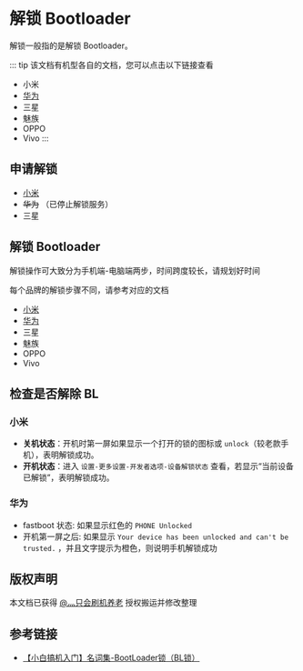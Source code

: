 # 解锁 Bootloader

解锁一般指的是解锁 Bootloader。

::: tip
该文档有机型各自的文档，您可以点击以下链接查看

* 小米
* [华为](unlock/huawei.md)
* 三星
* 魅族
* OPPO
* Vivo
:::

## 申请解锁

* [小米](https://www.miui.com/unlock/index.html)
* ~~华为~~ （已停止解锁服务）
* 三星

## 解锁 Bootloader
解锁操作可大致分为手机端-电脑端两步，时间跨度较长，请规划好时间

每个品牌的解锁步骤不同，请参考对应的文档

* [小米](xiaomi.md)
* [华为](huawei.md)
* 三星
* 魅族
* OPPO
* Vivo

## 检查是否解除 BL

### 小米

* __关机状态__：开机时第一屏如果显示一个打开的锁的图标或 `unlock`（较老款手机），表明解锁成功。
* __开机状态__：进入 `设置-更多设置-开发者选项-设备解锁状态` 查看，若显示“当前设备已解锁”，表明解锁成功。

### 华为

* fastboot 状态: 如果显示红色的 `PHONE Unlocked`
* 开机第一屏之后: 如果显示 `Your device has been unlocked and can't be trusted.` ，并且文字提示为橙色，则说明手机解锁成功

## 版权声明

本文档已获得 [@灬只会刷机养老](http://www.coolapk.com/u/11090720) 授权搬运并修改整理

## 参考链接

* [【小白搞机入门】名词集-BootLoader锁（BL锁）](https://www.coolapk.com/feed/42674591?shareKey=YzQ2MThhNmI5MmNiNjNkNTcwOGM~)
